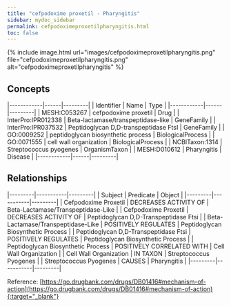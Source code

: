 ```yaml
---
title: "cefpodoxime proxetil - Pharyngitis"
sidebar: mydoc_sidebar
permalink: cefpodoximeproxetilpharyngitis.html
toc: false 
---
```


{% include image.html url="images/cefpodoximeproxetilpharyngitis.png" file="cefpodoximeproxetilpharyngitis.png" alt="cefpodoximeproxetilpharyngitis" %}

## Concepts

|------------|------|---------|
| Identifier | Name | Type    |
|------------|------|---------|
| MESH:C053267 | cefpodoxime proxetil | Drug |
| InterPro:IPR012338 | Beta-lactamase/transpeptidase-like | GeneFamily |
| InterPro:IPR037532 | Peptidoglycan D,D-transpeptidase FtsI | GeneFamily |
| GO:0009252 | peptidoglycan biosynthetic process | BiologicalProcess |
| GO:0071555 | cell wall organization | BiologicalProcess |
| NCBITaxon:1314 | Streptococcus pyogenes | OrganismTaxon |
| MESH:D010612 | Pharyngitis | Disease |
|------------|------|---------|

## Relationships

|---------|-----------|---------|
| Subject | Predicate | Object  |
|---------|-----------|---------|
| Cefpodoxime Proxetil | DECREASES ACTIVITY OF | Beta-Lactamase/Transpeptidase-Like |
| Cefpodoxime Proxetil | DECREASES ACTIVITY OF | Peptidoglycan D,D-Transpeptidase Ftsi |
| Beta-Lactamase/Transpeptidase-Like | POSITIVELY REGULATES | Peptidoglycan Biosynthetic Process |
| Peptidoglycan D,D-Transpeptidase Ftsi | POSITIVELY REGULATES | Peptidoglycan Biosynthetic Process |
| Peptidoglycan Biosynthetic Process | POSITIVELY CORRELATED WITH | Cell Wall Organization |
| Cell Wall Organization | IN TAXON | Streptococcus Pyogenes |
| Streptococcus Pyogenes | CAUSES | Pharyngitis |
|---------|-----------|---------|

Reference: [https://go.drugbank.com/drugs/DB01416#mechanism-of-action](https://go.drugbank.com/drugs/DB01416#mechanism-of-action){:target="_blank"}